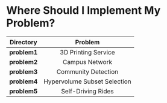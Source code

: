 # Where Should I Implement My Problem?

| Directory    | Problem                      |
|--------------|:----------------------------:|
| **problem1** | 3D Printing Service          |
| **problem2** | Campus Network               |
| **problem3** | Community Detection          |
| **problem4** | Hypervolume Subset Selection |
| **problem5** | Self-Driving Rides           |
